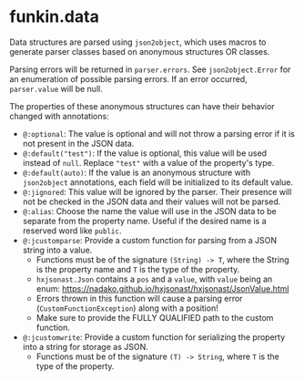 # funkin.data

Data structures are parsed using `json2object`, which uses macros to generate parser classes based on anonymous structures OR classes.

Parsing errors will be returned in `parser.errors`. See `json2object.Error` for an enumeration of possible parsing errors. If an error occurred, `parser.value` will be null.

The properties of these anonymous structures can have their behavior changed with annotations:

- `@:optional`: The value is optional and will not throw a parsing error if it is not present in the JSON data.
- `@:default("test")`: If the value is optional, this value will be used instead of `null`. Replace `"test"` with a value of the property's type.
- `@:default(auto)`: If the value is an anonymous structure with `json2object` annotations, each field will be initialized to its default value.
- `@:jignored`: This value will be ignored by the parser. Their presence will not be checked in the JSON data and their values will not be parsed.
- `@:alias`: Choose the name the value will use in the JSON data to be separate from the property name. Useful if the desired name is a reserved word like `public`.
- `@:jcustomparse`: Provide a custom function for parsing from a JSON string into a value.
  - Functions must be of the signature `(String) -> T`, where the String is the property name and `T` is the type of the property.
  - `hxjsonast.Json` contains a `pos` and a `value`, with `value` being an enum: https://nadako.github.io/hxjsonast/hxjsonast/JsonValue.html
  - Errors thrown in this function will cause a parsing error (`CustomFunctionException`) along with a position!
  - Make sure to provide the FULLY QUALIFIED path to the custom function.
- `@:jcustomwrite`: Provide a custom function for serializing the property into a string for storage as JSON.
  - Functions must be of the signature `(T) -> String`, where `T` is the type of the property.

